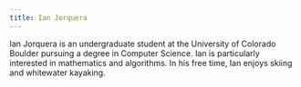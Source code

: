 ```yaml
---
title: Ian Jorquera
---
```

Ian Jorquera is an undergraduate student at the University of Colorado Boulder pursuing a degree in Computer Science. Ian is particularly interested in mathematics and algorithms. In his free time, Ian enjoys skiing and whitewater kayaking.

